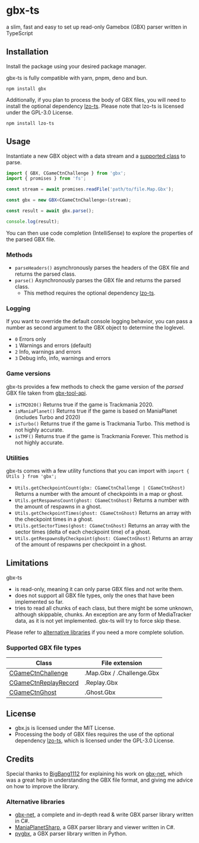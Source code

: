 # gbx-ts

a slim, fast and easy to set up read-only Gamebox (GBX) parser written in TypeScript

## Installation

Install the package using your desired package manager.

gbx-ts is fully compatible with yarn, pnpm, deno and bun.

```
npm install gbx
```

Additionally, if you plan to process the body of GBX files, you will need to install the optional dependency [lzo-ts](https://github.com/thaumictom/lzo-ts). Please note that lzo-ts is licensed under the GPL-3.0 License.

```
npm install lzo-ts
```

## Usage

Instantiate a new GBX object with a data stream and a [supported class](#supported-gbx-file-types) to parse.

```ts
import { GBX, CGameCtnChallenge } from 'gbx';
import { promises } from 'fs';

const stream = await promises.readFile('path/to/file.Map.Gbx');

const gbx = new GBX<CGameCtnChallenge>(stream);

const result = await gbx.parse();

console.log(result);
```

You can then use code completion (IntelliSense) to explore the properties of the parsed GBX file.

### Methods

- `parseHeaders()` asynchronously parses the headers of the GBX file and returns the parsed class.
- `parse()` Asynchronously parses the GBX file and returns the parsed class.
  - This method requires the optional dependency [lzo-ts](https://github.com/thaumictom/lzo-ts).

### Logging

If you want to override the default console logging behavior, you can pass a number as second argument to the GBX object to determine the loglevel.

- `0` Errors only
- `1` Warnings and errors (default)
- `2` Info, warnings and errors
- `3` Debug info, info, warnings and errors

### Game versions

gbx-ts provides a few methods to check the game version of the _parsed_ GBX file taken from [gbx-tool-api](https://github.com/bigbang1112-cz/gbx-tool-api/blob/main/Src/GbxToolAPI/GameVersion.cs).

- `isTM2020()` Returns true if the game is Trackmania 2020.
- `isManiaPlanet()` Returns true if the game is based on ManiaPlanet (includes Turbo and 2020)
- `isTurbo()` Returns true if the game is Trackmania Turbo. This method is not highly accurate.
- `isTMF()` Returns true if the game is Trackmania Forever. This method is not highly accurate.

### Utilities

gbx-ts comes with a few utility functions that you can import with `import { Utils } from 'gbx';`

- `Utils.getCheckpointCount(gbx: CGameCtnChallenge | CGameCtnGhost)` Returns a number with the amount of checkpoints in a map or ghost.
- `Utils.getRespawnsCount(ghost: CGameCtnGhost)` Returns a number with the amount of respawns in a ghost.
- `Utils.getCheckpointTimes(ghost: CGameCtnGhost)` Returns an array with the checkpoint times in a ghost.
- `Utils.getSectorTimes(ghost: CGameCtnGhost)` Returns an array with the sector times (delta of each checkpoint time) of a ghost.
- `Utils.getRespawnsByCheckpoint(ghost: CGameCtnGhost)` Returns an array of the amount of respawns per checkpoint in a ghost.

## Limitations

gbx-ts

- is read-only, meaning it can only parse GBX files and not write them.
- does not support all GBX file types, only the ones that have been implemented so far.
- tries to read all chunks of each class, but there might be some unknown, although skippable, chunks. An exception are any form of MediaTracker data, as it is not yet implemented. gbx-ts will try to force skip these.

Please refer to [alternative libraries](#alternative-libraries) if you need a more complete solution.

### Supported GBX file types

| Class                                                        | File extension            |
| ------------------------------------------------------------ | ------------------------- |
| [CGameCtnChallenge](/src/Classes/CGameCtnChallenge.ts)       | .Map.Gbx / .Challenge.Gbx |
| [CGameCtnReplayRecord](/src/Classes/CGameCtnReplayRecord.ts) | .Replay.Gbx               |
| [CGameCtnGhost](/src/Classes/CGameCtnGhost.ts)               | .Ghost.Gbx                |

## License

- gbx.js is licensed under the MIT License.
- Processing the body of GBX files requires the use of the optional dependency [lzo-ts](https://github.com/thaumictom/lzo-ts), which is licensed under the GPL-3.0 License.

## Credits

Special thanks to [BigBang1112](https://github.com/BigBang1112) for explaining his work on [gbx-net](https://github.com/BigBang1112/gbx-net), which was a great help in understanding the GBX file format, and giving me advice on how to improve the library.

### Alternative libraries

- [gbx-net](https://github.com/BigBang1112/gbx-net), a complete and in-depth read & write GBX parser library written in C#.
- [ManiaPlanetSharp](https://github.com/stefan-baumann/ManiaPlanetSharp), a GBX parser library and viewer written in C#.
- [pygbx](https://github.com/donadigo/pygbx), a GBX parser library written in Python.
